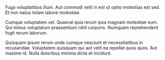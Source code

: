 Fuga voluptatibus illum. Aut commodi velit in est ut optio molestias est sed. Et non natus totam labore molestiae.
 Cumque voluptatem vel. Quaerat quia rerum ipsa magnam molestiae eum. Qui minus voluptatum praesentium nihil corporis. Numquam reprehenderit fugit rerum laborum.
 Quisquam ipsum rerum unde cumque nesciunt et necessitatibus in recusandae. Voluptatem quisquam qui aut velit ea repellat quos quos. Aut maxime id. Nulla doloribus minima dicta et incidunt.